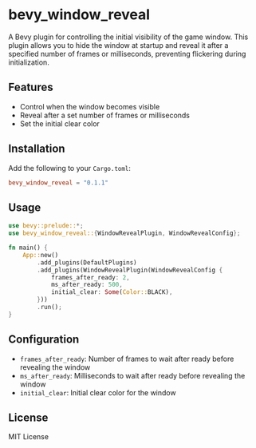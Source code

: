 # bevy_window_reveal

A Bevy plugin for controlling the initial visibility of the game window. This plugin allows you to hide the window at startup and reveal it after a specified number of frames or milliseconds, preventing flickering during initialization.

## Features

- Control when the window becomes visible
- Reveal after a set number of frames or milliseconds
- Set the initial clear color

## Installation

Add the following to your `Cargo.toml`:

```toml
bevy_window_reveal = "0.1.1"
```

## Usage

```rust
use bevy::prelude::*;
use bevy_window_reveal::{WindowRevealPlugin, WindowRevealConfig};

fn main() {
    App::new()
        .add_plugins(DefaultPlugins)
        .add_plugins(WindowRevealPlugin(WindowRevealConfig {
            frames_after_ready: 2,
            ms_after_ready: 500,
            initial_clear: Some(Color::BLACK),
        }))
        .run();
}
```

## Configuration

- `frames_after_ready`: Number of frames to wait after ready before revealing the window
- `ms_after_ready`: Milliseconds to wait after ready before revealing the window
- `initial_clear`: Initial clear color for the window

## License

MIT License